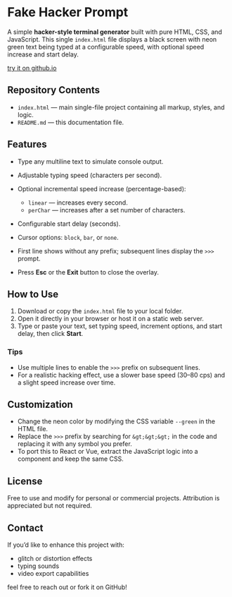 # Fake Hacker Prompt

A simple **hacker-style terminal generator** built with pure HTML, CSS, and JavaScript. This single `index.html` file displays a black screen with neon green text being typed at a configurable speed, with optional speed increase and start delay.

[try it on github.io]([url](https://toxin95.github.io/fake_hacker_prompt/))
## Repository Contents

* `index.html` — main single-file project containing all markup, styles, and logic.
* `README.md` — this documentation file.

## Features

* Type any multiline text to simulate console output.
* Adjustable typing speed (characters per second).
* Optional incremental speed increase (percentage-based):

  * `linear` — increases every second.
  * `perChar` — increases after a set number of characters.
* Configurable start delay (seconds).
* Cursor options: `block`, `bar`, or `none`.
* First line shows without any prefix; subsequent lines display the `>>>` prompt.
* Press **Esc** or the **Exit** button to close the overlay.

## How to Use

1. Download or copy the `index.html` file to your local folder.
2. Open it directly in your browser or host it on a static web server.
3. Type or paste your text, set typing speed, increment options, and start delay, then click **Start**.

### Tips

* Use multiple lines to enable the `>>>` prefix on subsequent lines.
* For a realistic hacking effect, use a slower base speed (30–80 cps) and a slight speed increase over time.

## Customization

* Change the neon color by modifying the CSS variable `--green` in the HTML file.
* Replace the `>>>` prefix by searching for `&gt;&gt;&gt;` in the code and replacing it with any symbol you prefer.
* To port this to React or Vue, extract the JavaScript logic into a component and keep the same CSS.

## License

Free to use and modify for personal or commercial projects. Attribution is appreciated but not required.

## Contact

If you’d like to enhance this project with:

* glitch or distortion effects
* typing sounds
* video export capabilities

feel free to reach out or fork it on GitHub!
